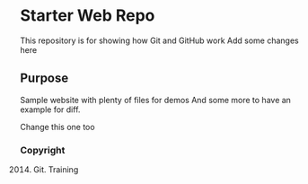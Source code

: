 # Starter Web Repo

This repository is for showing how Git and GitHub work
Add some changes here

## Purpose

Sample website with plenty of files for demos
And some more to have an example for diff.

Change this one too

### Copyright 
2014. Git. Training